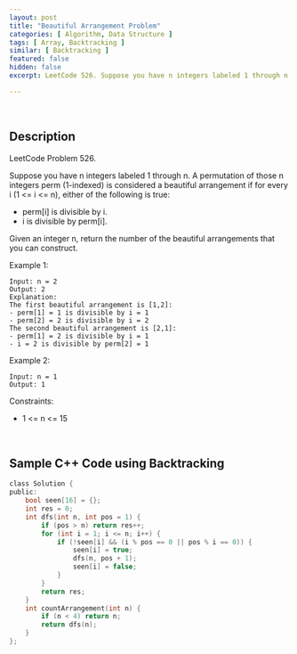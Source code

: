 ```yaml
---
layout: post
title: "Beautiful Arrangement Problem"
categories: [ Algorithm, Data Structure ]
tags: [ Array, Backtracking ]
similar: [ Backtracking ]
featured: false
hidden: false
excerpt: LeetCode 526. Suppose you have n integers labeled 1 through n. A permutation of those n integers perm (1-indexed) is considered a beautiful arrangement if for every i (1 <= i <= n), either of the following is true

---
```


<br />

## Description

LeetCode Problem 526.

Suppose you have n integers labeled 1 through n. A permutation of those n integers perm (1-indexed) is considered a beautiful arrangement if for every i (1 <= i <= n), either of the following is true:
* perm[i] is divisible by i.
* i is divisible by perm[i].

Given an integer n, return the number of the beautiful arrangements that you can construct.

Example 1:
```
Input: n = 2
Output: 2
Explanation: 
The first beautiful arrangement is [1,2]:
- perm[1] = 1 is divisible by i = 1
- perm[2] = 2 is divisible by i = 2
The second beautiful arrangement is [2,1]:
- perm[1] = 2 is divisible by i = 1
- i = 2 is divisible by perm[2] = 1
```

Example 2:
```
Input: n = 1
Output: 1
```

Constraints:
* 1 <= n <= 15

<br />

## Sample C++ Code using Backtracking

```c
class Solution {
public:
    bool seen[16] = {};
    int res = 0;
    int dfs(int n, int pos = 1) {
        if (pos > n) return res++;
        for (int i = 1; i <= n; i++) {
            if (!seen[i] && (i % pos == 0 || pos % i == 0)) {
                seen[i] = true;
                dfs(n, pos + 1);
                seen[i] = false;
            }
        }
        return res;
    }
    int countArrangement(int n) {
        if (n < 4) return n;
        return dfs(n);
    }
};
```


